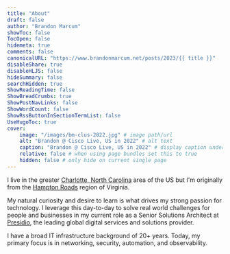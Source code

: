 ```yaml
---
title: "About"
draft: false
author: "Brandon Marcum"
showToc: false
TocOpen: false
hidemeta: true
comments: false
canonicalURL: "https://www.brandonmarcum.net/posts/2023/{{ title }}"
disableShare: true
disableHLJS: false
hideSummary: false
searchHidden: true
ShowReadingTime: false
ShowBreadCrumbs: true
ShowPostNavLinks: false
ShowWordCount: false
ShowRssButtonInSectionTermList: false
UseHugoToc: true
cover:
    image: "/images/bm-clus-2022.jpg" # image path/url
    alt: "Brandon @ Cisco Live, US in 2022" # alt text
    caption: "Brandon @ Cisco Live, US in 2022" # display caption under cover
    relative: false # when using page bundles set this to true
    hidden: false # only hide on current single page
---
```


I live in the greater [Charlotte, North Carolina](https://en.wikipedia.org/wiki/Charlotte,_North_Carolina) area of the US but I'm originally from the [Hampton Roads](https://en.wikipedia.org/wiki/Hampton_Roads) region of Virginia.

My natural curiosity and desire to learn is what drives my strong passion for technology. I leverage this day-to-day to solve real world challenges for people and businesses in my current role as a Senior Solutions Architect at [Presidio](https://www.presidio.com/), the leading global digital services and solutions provider.

I have a broad IT infrastructure background of 20+ years. Today, my primary focus is in networking, security, automation, and observability.
